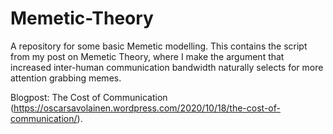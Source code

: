 # Memetic-Theory
A repository for some basic Memetic modelling. This contains the script from my post on Memetic Theory, where I make the argument that increased inter-human communication bandwidth naturally selects for more attention grabbing memes.

Blogpost: The Cost of Communication (https://oscarsavolainen.wordpress.com/2020/10/18/the-cost-of-communication/).

